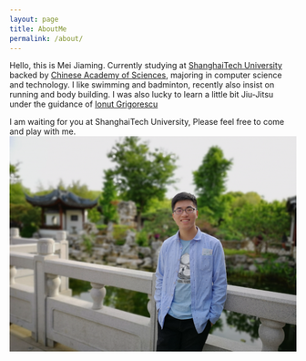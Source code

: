 ```yaml
---
layout: page
title: AboutMe
permalink: /about/
---
```


Hello, this is Mei Jiaming. Currently studying at [ShanghaiTech University](http://www.shanghaitech.edu.cn) backed by [Chinese Academy of Sciences](http://www.cas.cn), majoring in computer science and technology. I like swimming and badminton, recently also insist on running and body building. I was also lucky to learn a little bit Jiu-Jitsu under the guidance of [Ionut Grigorescu](https://www.facebook.com/ionut.grigorescu.9)

I am waiting for you at ShanghaiTech University, Please feel free to come and play with me.
![me](/source/me.jpg)



[jekyll-organization]: https://github.com/jekyll
